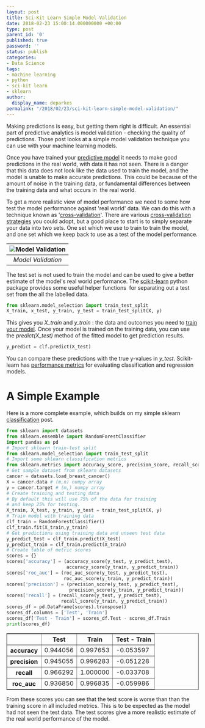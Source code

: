 ```yaml
---
layout: post
title: Sci-Kit Learn Simple Model Validation
date: 2018-02-23 15:00:14.000000000 +00:00
type: post
parent_id: '0'
published: true
password: ''
status: publish
categories:
- Data Science
tags:
- machine learning
- python
- sci-kit learn
- sklearn
author:
  display_name: deparkes
permalink: "/2018/02/23/sci-kit-learn-simple-model-validation/"
---
```

Making predictions is easy, but getting them right is difficult. An essential part of predictive analytics is model validation - checking the quality of predictions. Those post looks at a simple model validation technique you can use with your machine learning models.

Once you have trained your <a href="{{site.baseurl}}/2018/02/02/scikit-learn-simple-classification/">predictive model</a> it needs to make good predictions in the real world, with data it has not seen. There is a danger that this data does not look like the data used to train the model, and the model is unable to make accurate predictions. This could be because of the amount of noise in the training data, or fundamental differences between the training data and what occurs in  the real world.

To get a more realistic view of model performance we need to some how test the model performance against 'real world' data. We can do this with a technique known as '<a href="https://en.wikipedia.org/wiki/Cross-validation_(statistics)#Holdout_method">cross-validation</a>'.
There are various <a href="https://www.cs.cmu.edu/~schneide/tut5/node42.html">cross-validation strategies</a> you could adopt, but a good place to start is to simply separate your data into two sets. One set which we use to train to train the model, and one set which we keep back to use as a test of the model performance.

| ![Model Validation]({{site.baseurl}}/assets/2018/02/TrainTestSplit.png) |
|:--:|
| *Model Validation* |

The test set is not used to train the model and can be used to give a better estimate of the model's real world performance.
The <a href="http://scikit-learn.org/stable/">scikit-learn</a> python package provides some useful helper functions  for separating out a test set from the all the labelled data.

```python
from sklearn.model_selection import train_test_split
X_train, x_test, y_train, y_test = train_test_split(X, y)
```

This gives you <em>X_train</em> and <em>y_train</em> : the data and outcomes you need to <a href="{{site.baseurl}}/2018/02/02/scikit-learn-simple-classification/">train your model</a>. Once your model is trained on the training data, you can use the <em>predict(X_test)</em> method of the fitted model to get prediction results.

```python
y_predict = clf.predict(X_test)
```

You can compare these predictions with the true y-values in <em>y_test</em>. Scikit-learn has <a href="http://scikit-learn.org/stable/modules/model_evaluation.html">performance metrics</a> for evaluating classification and regression models.
<h1>A Simple Example</h1>
Here is a more complete example, which builds on my simple sklearn <a href="{{site.baseurl}}/2018/02/02/scikit-learn-simple-classification/">classification</a> post.

```python
from sklearn import datasets
from sklearn.ensemble import RandomForestClassifier
import pandas as pd
# Import sklearn train-test split
from sklearn.model_selection import train_test_split
# Import some sklearn classification metrics
from sklearn.metrics import accuracy_score, precision_score, recall_score, confusion_matrix, roc_auc_score
# Get sample dataset from sklearn datasets
cancer = datasets.load_breast_cancer()
X = cancer.data # (m,n) numpy array
y = cancer.target # (m,) numpy array
# Create training and testing data
# By default this will use 75% of the data for training
# and keep 25% for testing.
X_train, X_test, y_train, y_test = train_test_split(X, y)
# Train model with training data
clf_train = RandomForestClassifier()
clf_train.fit(X_train,y_train)
# Get predictions using training data and unseen test data
y_predict_test = clf_train.predict(X_test)
y_predict_train = clf_train.predict(X_train)
# Create table of metric scores
scores = {}
scores['accuracy'] = (accuracy_score(y_test, y_predict_test),
                      accuracy_score(y_train, y_predict_train))
scores['roc_auc'] = (roc_auc_score(y_test, y_predict_test),
                     roc_auc_score(y_train, y_predict_train))
scores['precision'] = (precision_score(y_test, y_predict_test),
                       precision_score(y_train, y_predict_train))
scores['recall'] = (recall_score(y_test, y_predict_test),
                    recall_score(y_train, y_predict_train))
scores_df = pd.DataFrame(scores).transpose()
scores_df.columns = ['Test', 'Train']
scores_df['Test - Train'] = scores_df.Test - scores_df.Train
print(scores_df)
```


<table class="dataframe" border="1">
<thead>
<tr>
<th></th>
<th>Test</th>
<th>Train</th>
<th>Test - Train</th>
</tr>
</thead>
<tbody>
<tr>
<th>accuracy</th>
<td>0.944056</td>
<td>0.997653</td>
<td>-0.053597</td>
</tr>
<tr>
<th>precision</th>
<td>0.945055</td>
<td>0.996283</td>
<td>-0.051228</td>
</tr>
<tr>
<th>recall</th>
<td>0.966292</td>
<td>1.000000</td>
<td>-0.033708</td>
</tr>
<tr>
<th>roc_auc</th>
<td>0.936850</td>
<td>0.996835</td>
<td>-0.059986</td>
</tr>
</tbody>
</table>
From these scores you can see that the test score is worse than than the training score in all included metrics. This is to be expected as the model had not seen the test data. The test scores give a more realistic estimate of the real world performance of the model.
